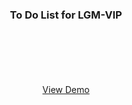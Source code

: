 <div align="center">
  <h3 align="center">To Do List for LGM-VIP</h3>

  <p align="center">
    <br />
    <br />
    <br />
    <br />
    <br />
    <a href="https://todo-list-lgmvip.netlify.app">View Demo</a>
  </p>
</div>
